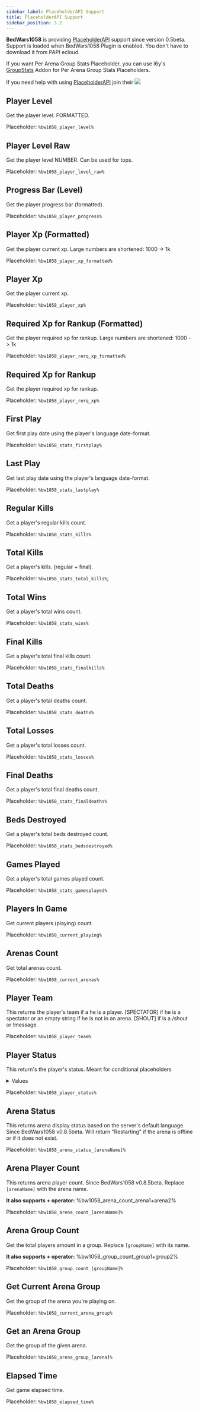 ```yaml
---
sidebar_label: PlaceholderAPI Support
title: PlaceholderAPI Support
sidebar_position: 3.2
---
```

**BedWars1058** is providing [PlaceholderAPI](https://www.spigotmc.org/resources/6245/) support since version 0.5beta. Support is loaded when BedWars1058 Plugin is enabled. You don't have to download it from PAPI ecloud.

If you want Per Arena Group Stats Placeholder, you can use I6y's [GroupStats](https://polymart.org/resource/3184/) Addon for Per Arena Group Stats Placeholders. 

If you need help with using [PlaceholderAPI](https://www.spigotmc.org/resources/6245/) join their <a href="https://discord.gg/7sndK3q"><img src="https://discordapp.com/api/guilds/164280494874165248/widget.png"/></a>

## Player Level
Get the player level. FORMATTED.

Placeholder: `%bw1058_player_level%`

## Player Level Raw
Get the player level NUMBER.
Can be used for tops.

Placeholder: `%bw1058_player_level_raw%`

## Progress Bar (Level)
Get the player progress bar (formatted).

Placeholder: `%bw1058_player_progress%`

## Player Xp (Formatted)
Get the player current xp.
Large numbers are shortened: 1000 -> 1k

Placeholder: `%bw1058_player_xp_formatted%`

## Player Xp
Get the player current xp.

Placeholder: `%bw1058_player_xp%`

## Required Xp for Rankup (Formatted)
Get the player required xp for rankup.
Large numbers are shortened: 1000 -> 1k

Placeholder: `%bw1058_player_rerq_xp_formatted%`

## Required Xp for Rankup
Get the player required xp for rankup.

Placeholder: `%bw1058_player_rerq_xp%`

## First Play
Get first play date using the player's language date-format.

Placeholder: `%bw1058_stats_firstplay%`

## Last Play
Get last play date using the player's language date-format.

Placeholder: `%bw1058_stats_lastplay%`

## Regular Kills
Get a player's regular kills count.

Placeholder: `%bw1058_stats_kills%`

## Total Kills
Get a player's kills. (regular + final).

Placeholder: `%bw1058_stats_total_kills%`;

## Total Wins
Get a player's total wins count.

Placeholder: `%bw1058_stats_wins%`

## Final Kills
Get a player's total final kills count.

Placeholder: `%bw1058_stats_finalkills%`

## Total Deaths
Get a player's total deaths count.

Placeholder: `%bw1058_stats_deaths%`

## Total Losses
Get a player's total losses count.

Placeholder: `%bw1058_stats_losses%`

## Final Deaths
Get a player's total final deaths count.

Placeholder: `%bw1058_stats_finaldeaths%`

## Beds Destroyed
Get a player's total beds destroyed count.

Placeholder: `%bw1058_stats_bedsdestroyed%`

## Games Played
Get a player's total games played count.

Placeholder: `%bw1058_stats_gamesplayed%`

## Players In Game
Get current players (playing) count.

Placeholder: `%bw1058_current_playing%`

## Arenas Count
Get total arenas count.

Placeholder: `%bw1058_current_arenas%`

## Player Team
This returns the player's team if a he is a player. [SPECTATOR] if he is a spectator or an empty string if he is not in an arena. [SHOUT] if is a /shout or !message.

Placeholder: `%bw1058_player_team%`

## Player Status
This return's the player's status. Meant for conditional placeholders

<details><summary>Values</summary>

`NONE` - The player is not in an arena at all<br/>
`WAITING` - The player is in a waiting lobby, waiting for the game to start<br/>
`PLAYING` - The player is playing (not spectating)<br/>
`SPECTATING` - The player is spectating

</details>

Placeholder: `%bw1058_player_status%`

## Arena Status
This returns arena display status based on the server's default language. Since BedWars1058 v0.8.5beta.
Will return "Restarting" if the arena is offline or if it does not exist.

Placeholder: `%bw1058_arena_status_[arenaName]%`

## Arena Player Count
This returns arena player count. Since BedWars1058 v0.8.5beta. Replace `[arenaName]` with the arena name.

**It also supports + operator:** %bw1058_arena_count_arena1+arena2%

Placeholder: `%bw1058_arena_count_[arenaName]%`

## Arena Group Count
Get the total players amount in a group. Replace `[groupName]` with its name.

**It also supports + operator:** %bw1058_group_count_group1+group2%

Placeholder: `%bw1058_group_count_[groupName]%`

## Get Current Arena Group
Get the group of the arena you're playing on.

Placeholder: `%bw1058_current_arena_group%`

## Get an Arena Group
Get the group of the given arena.

Placeholder: `%bw1058_arena_group_[arena]%`

## Elapsed Time
Get game elapsed time.

Placeholder: `%bw1058_elapsed_time%`
